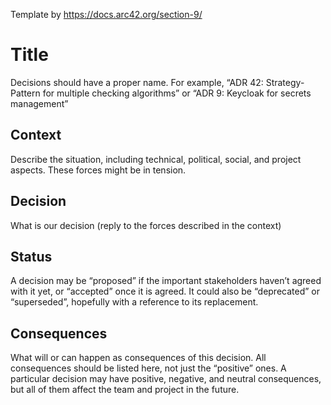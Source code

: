 ﻿Template by https://docs.arc42.org/section-9/

# Title
Decisions should have a proper name. For example, “ADR 42: Strategy-Pattern for multiple checking algorithms” or “ADR 9: Keycloak for secrets management”

## Context
Describe the situation, including technical, political, social, and project aspects. These forces might be in tension.

## Decision
What is our decision (reply to the forces described in the context)

## Status
A decision may be “proposed” if the important stakeholders haven’t agreed with it yet, or “accepted” once it is agreed. It could also be “deprecated” or “superseded”, hopefully with a reference to its replacement.

## Consequences
What will or can happen as consequences of this decision. All consequences should be listed here, not just the “positive” ones. A particular decision may have positive, negative, and neutral consequences, but all of them affect the team and project in the future.